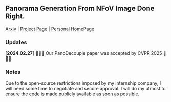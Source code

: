 ## Panorama Generation From NFoV Image Done Right. </sub>

[Arxiv](https://arxiv.org/abs/2503.18420) | [Project Page](https://isee-laboratory.github.io/PanoDecouple/) | [Personal HomePage](https://zhengdian1.github.io)

### Updates
[**2024.02.27**]  🎉🎉🎉 Our PanoDecouple paper was accepted by CVPR 2025 🎉🎉🎉 <br>

### Notes
Due to the open-source restrictions imposed by my internship company, I will need some time to negotiate and secure approval. I will do my utmost to ensure the code is made publicly available as soon as possible.
